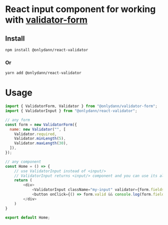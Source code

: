 # React input component for working with [validator-form](https://www.npmjs.com/package/@onlydann/validator-form)

## Install

```shell
npm install @onlydann/react-validator
```

### Or

```shell
yarn add @onlydann/react-validator
```

# Usage

```js
import { ValidatorForm, Validator } from "@onlydann/validator-form";
import { ValidatorInput } from "@onlydann/react-validator";

// any form
const form = new ValidatorForm({
  name: new Validator("", [
    Validator.required,
    Validator.minLength(5),
    Validator.maxLength(30),
  ]),
});

// any component
const Home = () => {
    // use ValidatorInput instead of <input/>
    // ValidatorInput returns <input/> component and you can use its all props except "value"
    return (
        <div>
            <ValidatorInput className="my-input" validator={form.fields.name}>
            <button onClick={() => form.valid && console.log(form.fields.name.currentValue)}>Show</button>
        </div>
    )
}

export default Home;
```
